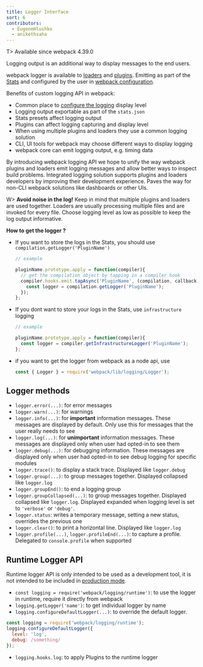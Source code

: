 ```yaml
---
title: Logger Interface
sort: 6
contributors:
  - EugeneHlushko
  - anikethsaha
---
```


T> Available since webpack 4.39.0

Logging output is an additional way to display messages to the end users.

webpack logger is available to [loaders](/loaders/) and [plugins](/api/plugins/#logging). Emitting as part of the [Stats](/api/stats/) and configured by the user in [webpack configuration](/configuration/).

Benefits of custom logging API in webpack:

- Common place to [configure the logging](/configuration/stats/#statslogging) display level
- Logging output exportable as part of the `stats.json`
- Stats presets affect logging output
- Plugins can affect logging capturing and display level
- When using multiple plugins and loaders they use a common logging solution
- CLI, UI tools for webpack may choose different ways to display logging
- webpack core can emit logging output, e.g. timing data

By introducing webpack logging API we hope to unify the way webpack plugins and loaders emit logging messages and allow better ways to inspect build problems. Integrated logging solution supports plugins and loaders developers by improving their development experience. Paves the way for non-CLI webpack solutions like dashboards or other UIs.

W> __Avoid noise in the log!__ Keep in mind that multiple plugins and loaders are used together. Loaders are usually processing multiple files and are invoked for every file. Choose logging level as low as possible to keep the log output informative.

__How to get the logger ?__

- If you want to store the logs in the Stats, you should use `compilation.getLogger('PluginName')`

  ```javascript
  // example

  pluginName.prototype.apply = function(compiler){
    // get the compilation object by tapping in a compiler hook
    compiler.hooks.emit.tapAsync('PluginName', (compilation, callback) => {
      const logger = compilation.getLogger('PluginName');
    });
  };

  ```

- If you dont want to store your logs in the Stats, use `infrastructure` logging

  ```javascript
  // example

  pluginName.prototype.apply = function(compiler){
    const logger = compiler.getInfrastructureLogger('PluginName');
  };
  ```

- if you want to get the logger from webpack as a node api, use

  ```javascript
  const { Logger } = require('webpack/lib/logging/Logger');
  ```

## Logger methods

- `logger.error(...)`: for error messages
- `logger.warn(...)`: for warnings
- `logger.info(...)`: for __important__ information messages. These messages are displayed by default. Only use this for messages that the user really needs to see
- `logger.log(...)`: for __unimportant__ information messages. These messages are displayed only when user had opted-in to see them
- `logger.debug(...)`: for debugging information. These messages are displayed only when user had opted-in to see debug logging for specific modules
- `logger.trace()`: to display a stack trace. Displayed like `logger.debug`
- `logger.group(...)`: to group messages together. Displayed collapsed like `logger.log`
- `logger.groupEnd()`: to end a logging group
- `logger.groupCollapsed(...)`: to group messages together. Displayed collapsed like `logger.log`. Displayed expanded when logging level is set to `'verbose'` or `'debug'`.
- `logger.status`: writes a temporary message, setting a new status, overrides the previous one
- `logger.clear()`: to print a horizontal line. Displayed like `logger.log`
- `logger.profile(...)`, `logger.profileEnd(...)`: to capture a profile. Delegated to `console.profile` when supported

## Runtime Logger API

Runtime logger API is only intended to be used as a development tool, it is not intended to be included in [production mode](/configuration/mode/#mode-production).

- `const logging = require('webpack/logging/runtime')`: to use the logger in runtime, require it directly from webpack
- `logging.getLogger('name')`: to get individual logger by name
- `logging.configureDefaultLogger(...)`: to override the default logger.

```javascript
const logging = require('webpack/logging/runtime');
logging.configureDefaultLogger({
  level: 'log',
  debug: /something/
});
```

- `logging.hooks.log`: to apply Plugins to the runtime logger
